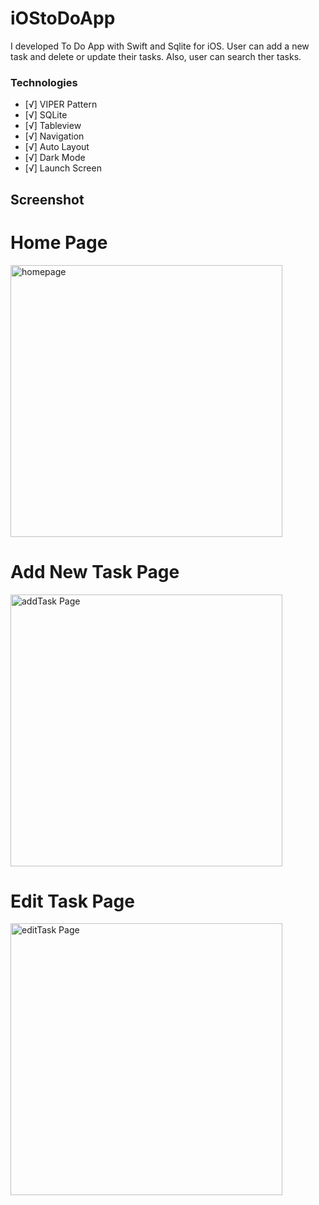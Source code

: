 # iOStoDoApp
I developed To Do App with Swift and Sqlite for iOS. User can add a new task and delete or update their tasks. Also, user can search ther tasks. 

### Technologies
- [√] VIPER Pattern
- [√] SQLite
- [√] Tableview
- [√] Navigation
- [√] Auto Layout
- [√] Dark Mode
- [√] Launch Screen

## Screenshot
# Home Page
<img width="435" alt="homepage" src="https://user-images.githubusercontent.com/26059113/160304031-af728c0c-eb39-42de-983f-9cf1c63bc1f9.png">

# Add New Task Page
<img width="435" alt="addTask Page" src="https://user-images.githubusercontent.com/26059113/160304052-100e52a5-1a44-48b3-99f2-e76bd61f2263.png">

# Edit Task Page
<img width="435" alt="editTask Page" src="https://user-images.githubusercontent.com/26059113/160304084-4720b0b0-7259-41ae-aa81-e1d48f4161cb.png">
